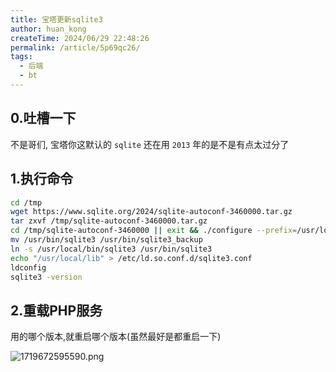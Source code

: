 ```yaml
---
title: 宝塔更新sqlite3
author: huan_kong
createTime: 2024/06/29 22:48:26
permalink: /article/5p69qc26/
tags:
  - 后端
  - bt
---
```


## 0.吐槽一下

不是哥们, 宝塔你这默认的 `sqlite` 还在用 `2013` 年的是不是有点太过分了

## 1.执行命令

``` bash
cd /tmp
wget https://www.sqlite.org/2024/sqlite-autoconf-3460000.tar.gz
tar zxvf /tmp/sqlite-autoconf-3460000.tar.gz
cd /tmp/sqlite-autoconf-3460000 || exit && ./configure --prefix=/usr/local && make && make install
mv /usr/bin/sqlite3 /usr/bin/sqlite3_backup
ln -s /usr/local/bin/sqlite3 /usr/bin/sqlite3
echo "/usr/local/lib" > /etc/ld.so.conf.d/sqlite3.conf
ldconfig
sqlite3 -version
```

## 2.重载PHP服务

用的哪个版本,就重启哪个版本(虽然最好是都重启一下)

![1719672595590.png](https://img.huankong.top/i/2024/06/29/66801f1476a99.png)
